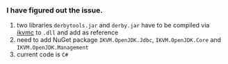 ### I have figured out the issue.

1. two libraries `derbytools.jar` and `derby.jar` have to be compiled via [ikvmc](https://sourceforge.net/projects/ikvm/files/) to `.dll` and add as reference 
2. need to add NuGet package `IKVM.OpenJDK.Jdbc`, `IKVM.OpenJDK.Core` and `IKVM.OpenJDK.Management`
3. current code is `C#`
